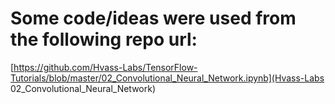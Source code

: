 # Some code/ideas were used from the following repo url:

[https://github.com/Hvass-Labs/TensorFlow-Tutorials/blob/master/02_Convolutional_Neural_Network.ipynb](Hvass-Labs 02_Convolutional_Neural_Network)